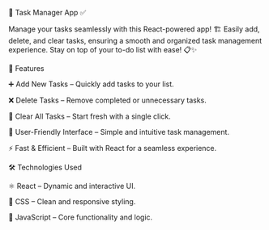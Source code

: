 📝 Task Manager App ✅

Manage your tasks seamlessly with this React-powered app! 🏗️ Easily add, delete, and clear tasks, 
ensuring a smooth and organized task management experience. Stay on top of your to-do list with ease! 📋✨

🌟 Features

➕ Add New Tasks – Quickly add tasks to your list.

❌ Delete Tasks – Remove completed or unnecessary tasks.

🧹 Clear All Tasks – Start fresh with a single click.

🎯 User-Friendly Interface – Simple and intuitive task management.

⚡ Fast & Efficient – Built with React for a seamless experience.

🛠️ Technologies Used

⚛️ React – Dynamic and interactive UI.

🎨 CSS – Clean and responsive styling.

📝 JavaScript – Core functionality and logic.
